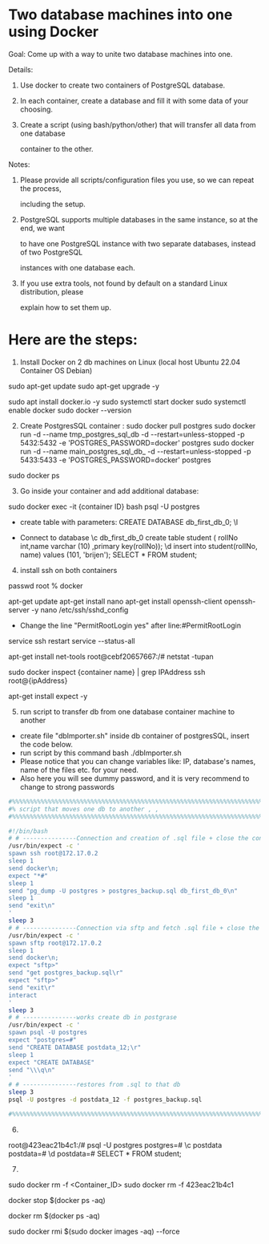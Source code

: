 # Two database machines into one using Docker

Goal: Come up with a way to unite two database machines into one.

Details:

1. Use docker to create two containers of PostgreSQL database.

2. In each container, create a database and fill it with some data of your choosing.

3. Create a script (using bash/python/other) that will transfer all data from one database

   container to the other.

Notes:

1. Please provide all scripts/configuration files you use, so we can repeat the process,

   including the setup.

2. PostgreSQL supports multiple databases in the same instance, so at the end, we want

   to have one PostgreSQL instance with two separate databases, instead of two PostgreSQL

   instances with one database each.

3. If you use extra tools, not found by default on a standard Linux distribution, please

   explain how to set them up.


# Here are the steps:


1. Install Docker on 2 db machines on Linux (local host Ubuntu 22.04 Container OS Debian)

sudo apt-get update
sudo apt-get upgrade -y

sudo apt install docker.io -y
sudo systemctl start docker
sudo systemctl enable docker
sudo docker --version

2.  Create PostgresSQL container :
sudo docker pull postgres
sudo docker run -d --name tmp_postgres_sql_db -d --restart=unless-stopped -p 5432:5432 -e 'POSTGRES_PASSWORD=docker' postgres
sudo docker run -d --name main_postgres_sql_db_ -d --restart=unless-stopped -p 5433:5433 -e 'POSTGRES_PASSWORD=docker' postgres

sudo docker ps

3. Go inside your container and add additional database:

sudo docker exec -it {container ID} bash
psql -U postgres

- create table with parameters:
CREATE DATABASE db_first_db_0;
\l


- Connect to database
\c db_first_db_0
create table student ( rolINo int,name varchar (10) ,primary key(rolINo));
\d
insert into student(rolINo, name) values (101, 'brijen');
SELECT * FROM student;

4. install ssh on both containers

passwd root
% docker

apt-get update
apt-get install nano
apt-get install openssh-client openssh-server -y
nano /etc/ssh/sshd_config 

- Change the line "PermitRootLogin yes" after line:#PermitRootLogin 

service ssh restart
service --status-all

<!-- With this command you can see that you have valid port to ssh connection : 0.0.0.0:22 -->
apt-get install net-tools
root@cebf20657667:/# netstat -tupan

<!-- ssh to tmp container -->
<!-- to see ip address of a container -->
sudo docker inspect {container name} | grep IPAddress
ssh root@{ipAddress}

<!-- #--on host install to make connection to container via script-->
apt-get install expect -y


5. run script to transfer db from one database container machine to another
- create file "dbImporter.sh" inside db container of postgresSQL, insert the code below.
- run script by this command bash ./dbImporter.sh
- Please notice that you can change variables like: IP, database's names, name of the files etc. for your need.
- Also here you will see dummy password, and it is very recommend to change to strong passwords

```bash
#%%%%%%%%%%%%%%%%%%%%%%%%%%%%%%%%%%%%%%%%%%%%%%%%%%%%%%%%%%%%%%%%%%%%%%%%%%%%%%%%%%%%%%%%%%%%%%%%%%%%%%%%%
#% script that moves one db to another , ,
#%%%%%%%%%%%%%%%%%%%%%%%%%%%%%%%%%%%%%%%%%%%%%%%%%%%%%%%%%%%%%%%%%%%%%%%%%%%%%%%%%%%%%%%%%%%%%%%%%%%%%%%%%

#!/bin/bash
# # ---------------Connection and creation of .sql file + close the connection---Working
/usr/bin/expect -c ' 
spawn ssh root@172.17.0.2
sleep 1
send docker\n;
expect "*#" 
sleep 1
send "pg_dump -U postgres > postgres_backup.sql db_first_db_0\n" 
sleep 1
send "exit\n"
'
sleep 3
# # ---------------Connection via sftp and fetch .sql file + close the connection
/usr/bin/expect -c ' 
spawn sftp root@172.17.0.2 
sleep 1
send docker\n;
expect "sftp>"
send "get postgres_backup.sql\r"
expect "sftp>"
send "exit\r"
interact
'
sleep 3
# # ---------------works create db in postgrase
/usr/bin/expect -c ' 
spawn psql -U postgres
expect "postgres=#"
send "CREATE DATABASE postdata_12;\r"
sleep 1
expect "CREATE DATABASE"
send "\\\q\n"
'
# # ---------------restores from .sql to that db
sleep 3
psql -U postgres -d postdata_12 -f postgres_backup.sql 

#%%%%%%%%%%%%%%%%%%%%%%%%%%%%%%%%%%%%%%%%%%%%%%%%%%%%%%%%%%%%%%%%%%%%%%%%%%%%%%%%%%%%%%%%%%%%%%%%%%%%%%%%%
```
6. 
<!-- commands to check that db has been transferred -->
root@423eac21b4c1:/# psql -U postgres
postgres=# \c postdata
postdata=# \d
postdata=# SELECT * FROM student;

7. 
<!-- remove unused container db-->
sudo docker rm -f <Container_ID> 
sudo docker rm -f 423eac21b4c1

<!-- Commands for additional operations: -->

<!-- # Stop all running containers -->
docker stop $(docker ps -aq)
<!-- # Remove all containers -->
docker rm $(docker ps -aq)
<!-- remove all images (by force) from vm to start clean -->
sudo docker rmi $(sudo docker images -aq) --force